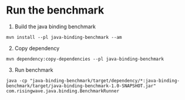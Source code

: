 # Run the benchmark
1. Build the java binding benchmark
```shell
mvn install --pl java-binding-benchmark --am
```
2. Copy dependency
```shell
mvn dependency:copy-dependencies --pl java-binding-benchmark
```
3. Run benchmark
```shell
java -cp "java-binding-benchmark/target/dependency/*:java-binding-benchmark/target/java-binding-benchmark-1.0-SNAPSHOT.jar" com.risingwave.java.binding.BenchmarkRunner
```